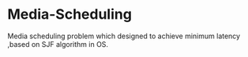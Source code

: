 # Media-Scheduling
Media scheduling problem which designed to achieve minimum latency ,based on SJF algorithm in OS.
